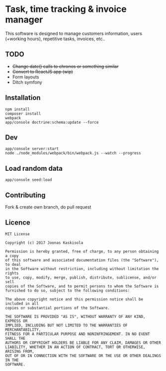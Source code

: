 # Task, time tracking & invoice manager

This software is designed to manage customers information, users (+working hours), repetitive tasks, invoices, etc..

## TODO
- <s>Change date() calls to chronos or something similar</s>
- <s>Convert to ReactJS app (wip)</s>
- Form layouts
- Ditch symfony

## Installation

```
npm install
composer install
webpack
app/console doctrine:schema:update --force
```

## Dev

```
app/console server:start
node ./node_modules/webpack/bin/webpack.js --watch --progress
```

## Load random data

```
app/console seed:load
```

## Contributing

Fork & create own branch, do pull request

## Licence

```
MIT License

Copyright (c) 2017 Joonas Kaskisola

Permission is hereby granted, free of charge, to any person obtaining a copy
of this software and associated documentation files (the "Software"), to deal
in the Software without restriction, including without limitation the rights
to use, copy, modify, merge, publish, distribute, sublicense, and/or sell
copies of the Software, and to permit persons to whom the Software is
furnished to do so, subject to the following conditions:

The above copyright notice and this permission notice shall be included in all
copies or substantial portions of the Software.

THE SOFTWARE IS PROVIDED "AS IS", WITHOUT WARRANTY OF ANY KIND, EXPRESS OR
IMPLIED, INCLUDING BUT NOT LIMITED TO THE WARRANTIES OF MERCHANTABILITY,
FITNESS FOR A PARTICULAR PURPOSE AND NONINFRINGEMENT. IN NO EVENT SHALL THE
AUTHORS OR COPYRIGHT HOLDERS BE LIABLE FOR ANY CLAIM, DAMAGES OR OTHER
LIABILITY, WHETHER IN AN ACTION OF CONTRACT, TORT OR OTHERWISE, ARISING FROM,
OUT OF OR IN CONNECTION WITH THE SOFTWARE OR THE USE OR OTHER DEALINGS IN THE
SOFTWARE.
```
